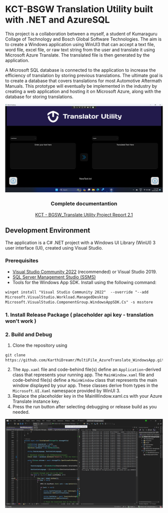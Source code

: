 # KCT-BSGW Translation Utility built with .NET and AzureSQL

This project is a collaboration between a myself, a student of Kumaraguru Collage of Technology and Bosch Global Software Technologies. The aim is to create a Windows application using WinUI3 that can accept a text file, word file, excel file, or raw text string from the user and translate it using Microsoft Azure Translate. The translated file is then generated by the application. 

A Microsoft SQL database is connected to the application to increase the efficiency of translation by storing previous translations. The ultimate goal is to create a database that covers translations for most Automotive Aftermath Manuals. This prototype will eventually be implemented in the industry by creating a web application and hosting it on Microsoft Azure, along with the database for storing translations.

<div align="center">

  ![WinUI3App](preview/WinUI3App.png)

  ### Complete documentantion 
  [KCT - BGSW_Translate Utility Project Report 2.1](https://1drv.ms/w/s!AlCg_DrCVNeDhizmId2EV1gARVlj?e=EYyXcm)
</div>

## Development Environment
The application is a C# .NET project with a Windows UI Library (WinUI) 3 user interface (UI), created using Visual Studio.

### Prerequisites
- [Visual Studio Community 2022](https://visualstudio.microsoft.com/downloads/?cid=learn-onpage-download-cta) (recommended) or Visual Studio 2019.
- [SQL Server Management Studio (SSMS)](https://learn.microsoft.com/en-us/sql/ssms/download-sql-server-management-studio-ssms?view=sql-server-ver16)
- Tools for the Windows App SDK. Install using the following command:
```
winget install "Visual Studio Community 2022"  --override "--add Microsoft.VisualStudio.Workload.ManagedDesktop Microsoft.VisualStudio.ComponentGroup.WindowsAppSDK.Cs" -s msstore
```

### 1. Install Release Package ( placeholder api key - translation won't work )


### 2. Build and Debug
1. Clone the repository using
```
git clone https://github.com/KarthiDreamr/MultiFile_AzureTranslate_WindowsApp.git
```
2. The `App.xaml` file and code-behind file(s) define an `Application`-derived class that represents your running app. The `MainWindow.xaml` file and code-behind file(s) define a `MainWindow` class that represents the main window displayed by your app. These classes derive from types in the `Microsoft.UI.Xaml` namespace provided by WinUI 3.
3. Replace the placeholder key in the MainWindow.xaml.cs with your Azure Translate instance key.
4. Press the run button after selecting debugging or release build as you needed.

<div style="text-align: center;">
  
  ![WinUI3App](preview/VisualStudioEnviroinment.png)
</div>
